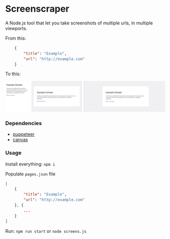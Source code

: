 # Screenscraper

A Node.js tool that let you take screenshots of multiple urls, in multiple viewports.

From this:

```json
    {
        "title": "Example",
        "url": "http://example.com"
    }
```

To this:

![alt text](https://github.com/mazzucchelli/screenscraper/blob/develop/pgscreens/0-example-page.png "example.com merge images")

### Dependencies

* [puppeteer](https://github.com/GoogleChrome/puppeteer)
* [canvas](https://github.com/Automattic/node-canvas)

### Usage

Install everything: `npm i`

Populate `pages.json` file
```json
[
    {
        "title": "Example",
        "url": "http://example.com"
    }, {
        ...
    }
]
```

Run: `npm run start` or `node screens.js`

